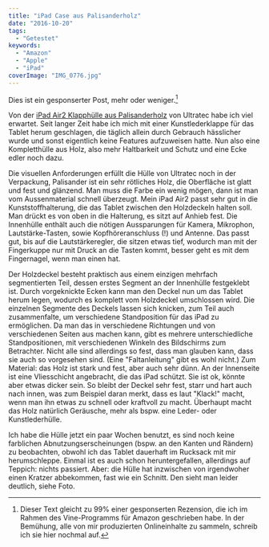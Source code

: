 ```yaml
---
title: "iPad Case aus Palisanderholz"
date: "2016-10-20"
tags:
  - "Getestet"
keywords:
  - "Amazon"
  - "Apple"
  - "iPad"
coverImage: "IMG_0776.jpg"
---
```


Dies ist ein gesponserter Post, mehr oder weniger.[^1]

Von der [iPad Air2 Klapphülle aus Palisanderholz](https://www.amazon.de/gp/product/B01L78AVV6 "Kein Affiliatelink") von Ultratec habe ich viel erwartet. Seit langer Zeit habe ich mich mit einer Kunstlederklappe für das Tablet herum geschlagen, die täglich allein durch Gebrauch hässlicher wurde und sonst eigentlich keine Features aufzuweisen hatte. Nun also eine Kompletthülle aus Holz, also mehr Haltbarkeit und Schutz und eine Ecke edler noch dazu.

Die visuellen Anforderungen erfüllt die Hülle von Ultratec noch in der Verpackung, Palisander ist ein sehr rötliches Holz, die Oberfläche ist glatt und fest und glänzend. Man muss die Farbe ein wenig mögen, dann ist man vom Aussenmaterial schnell überzeugt. Mein iPad Air2 passt sehr gut in die Kunststoffhalterung, die das Tablet zwischen den Holzdeckeln halten soll. Man drückt es von oben in die Halterung, es sitzt auf Anhieb fest. Die Innenhülle enthält auch die nötigen Aussparungen für Kamera, Mikrophon, Lautstärke-Tasten, sowie Kopfhöreranschluss (!) und Antenne. Das passt gut, bis auf die Lautstärkeregler, die sitzen etwas tief, wodurch man mit der Fingerkuppe nur mit Druck an die Tasten kommt, besser geht es mit dem Fingernagel, wenn man einen hat.

Der Holzdeckel besteht praktisch aus einem einzigen mehrfach segmentierten Teil, dessen erstes Segment an der Innenhülle festgeklebt ist. Durch vorgeknickte Ecken kann man den Deckel nun um das Tablet herum legen, wodurch es komplett vom Holzdeckel umschlossen wird. Die einzelnen Segmente des Deckels lassen sich knicken, zum Teil auch zusammenfalte, um verschiedene Standposition für das iPad zu ermöglichen. Da man das in verschiedene Richtungen und von verschiedenen Seiten aus machen kann, gibt es mehrere unterschiedliche Standpositionen, mit verschiedenen Winkeln des Bildschirms zum Betrachter. Nicht alle sind allerdings so fest, dass man glauben kann, dass sie auch so vorgesehen sind. (Eine "Faltanleitung" gibt es wohl nicht.) Zum Material: das Holz ist stark und fest, aber auch sehr dünn. An der Innenseite ist eine Vliesschicht angebracht, die das iPad schützt. Sie ist ok, könnte aber etwas dicker sein. So bleibt der Deckel sehr fest, starr und hart auch nach innen, was zum Beispiel daran merkt, dass es laut "Klack!" macht, wenn man ihn etwas zu schnell oder kraftvoll zu macht. Überhaupt macht das Holz natürlich Geräusche, mehr als bspw. eine Leder- oder Kunstlederhülle.

Ich habe die Hülle jetzt ein paar Wochen benutzt, es sind noch keine farblichen Abnutzungserscheinungen (bspw. an den Kanten und Rändern) zu beobachten, obwohl ich das Tablet dauerhaft im Rucksack mit mir herumschleppe. Einmal ist es auch schon heruntergefallen, allerdings auf Teppich: nichts passiert. Aber: die Hülle hat inzwischen von irgendwoher einen Kratzer abbekommen, fast wie ein Schnitt. Den sieht man leider deutlich, siehe Foto.

[^1]: Dieser Text gleicht zu 99% einer gesponserten Rezension, die ich im Rahmen des Vine-Programms für Amazon geschrieben habe. In der Bemühung, alle von mir produzierten Onlineinhalte zu sammeln, schreib ich sie hier nochmal auf.
